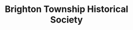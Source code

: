 ---
layout: repo
title: "Brighton Township Historical Society"
id: 13131
permalink: repos/13131/
---